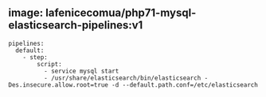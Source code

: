 
image: lafenicecomua/php71-mysql-elasticsearch-pipelines:v1
-----------------------------------------------------------

```
pipelines:
  default:
    - step:
        script:
          - service mysql start
          - /usr/share/elasticsearch/bin/elasticsearch -Des.insecure.allow.root=true -d --default.path.conf=/etc/elasticsearch
```
